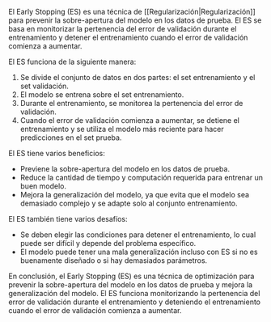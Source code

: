 El Early Stopping (ES) es una técnica de [[Regularización|Regularización]] para prevenir la sobre-apertura del modelo en los datos de prueba. El ES se basa en monitorizar la pertenencia del error de validación durante el entrenamiento y detener el entrenamiento cuando el error de validación comienza a aumentar.

El ES funciona de la siguiente manera:

1. Se divide el conjunto de datos en dos partes: el set entrenamiento y el set validación.
2. El modelo se entrena sobre el set entrenamiento.
3. Durante el entrenamiento, se monitorea la pertenencia del error de validación.
4. Cuando el error de validación comienza a aumentar, se detiene el entrenamiento y se utiliza el modelo más reciente para hacer predicciones en el set prueba.

El ES tiene varios beneficios:

* Previene la sobre-apertura del modelo en los datos de prueba.
* Reduce la cantidad de tiempo y computación requerida para entrenar un buen modelo.
* Mejora la generalización del modelo, ya que evita que el modelo sea demasiado complejo y se adapte solo al conjunto entrenamiento.

El ES también tiene varios desafíos:

* Se deben elegir las condiciones para detener el entrenamiento, lo cual puede ser difícil y depende del problema específico.
* El modelo puede tener una mala generalización incluso con ES si no es buenamente diseñado o si hay demasiados parámetros.

En conclusión, el Early Stopping (ES) es una técnica de optimización para prevenir la sobre-apertura del modelo en los datos de prueba y mejora la generalización del modelo. El ES funciona monitorizando
la pertenencia del error de validación durante el entrenamiento y deteniendo el entrenamiento cuando el error de validación comienza a aumentar.
